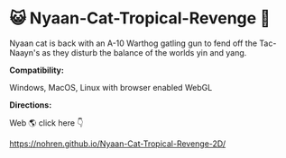# :smiley_cat: Nyaan-Cat-Tropical-Revenge :palm_tree: 

Nyaan cat is back with an A-10 Warthog gatling gun to fend off the Tac-Naayn's as they disturb the balance of the worlds yin and yang.
  
 
  
**Compatibility:** 

Windows, MacOS, Linux with browser enabled WebGL

**Directions:**

  Web :earth_americas: click here :point_down:

https://nohren.github.io/Nyaan-Cat-Tropical-Revenge-2D/ 
  


